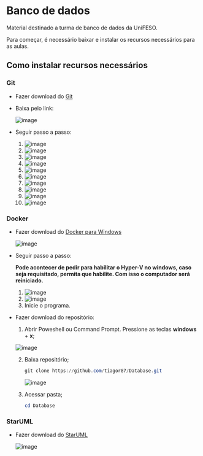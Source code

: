 # Banco de dados

Material destinado a turma de banco de dados da UniFESO.

Para começar, é necessário baixar e instalar os recursos necessários para as aulas.

## Como instalar recursos necessários

### Git

* Fazer download do [Git](https://git-scm.com/download/win)
* Baixa pelo link:

    ![image](./images/git-download.PNG)

* Seguir passo a passo:

    1. ![image](./images/git-install-01.PNG)
    2. ![image](./images/git-install-02.PNG)
    3. ![image](./images/git-install-03.PNG)
    4. ![image](./images/git-install-04.PNG)
    5. ![image](./images/git-install-05.PNG)
    6. ![image](./images/git-install-06.PNG)
    7. ![image](./images/git-install-07.PNG)
    8. ![image](./images/git-install-08.PNG)
    9. ![image](./images/git-install-09.PNG)
    10. ![image](./images/git-install-10.PNG)

### Docker

* Fazer download do [Docker para Windows](https://hub.docker.com/editions/community/docker-ce-desktop-windows/)

    ![image](./images/docker-download.PNG)

* Seguir passo a passo:
    
    **Pode acontecer de pedir para habilitar o Hyper-V no windows, caso seja requisitado, permita que habilite. Com isso o computador será reiniciado.**

    1. ![image](./images/docker-install-01.PNG)
    2. ![image](./images/docker-install-02.PNG)
    3. Inicie o programa.

* Fazer download do repositório:

    1. Abrir Poweshell ou Command Prompt. Pressione as teclas **windows** + **x**;

    ![image](./images/open-powershell.PNG)

    2. Baixa repositório;
        
        ```powershell
        git clone https://github.com/tiagor87/Database.git
        ```

        ![image](./images/ps-01.PNG)

    3. Acessar pasta;

        ```powershell
        cd Database
        ```

### StarUML

* Fazer download do [StarUML](http://staruml.io/download)

    ![image](./images/staruml-download.PNG)

